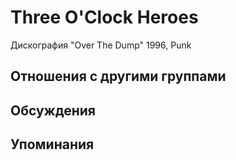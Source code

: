 # Three O'Clock Heroes

Дискография
"Over The Dump" 1996, Punk

## Отношения с другими группами


## Обсуждения


## Упоминания

